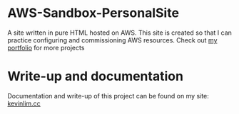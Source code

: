 # AWS-Sandbox-PersonalSite
A site written in pure HTML hosted on AWS. This site is created so that I can practice configuring and commissioning AWS resources. Check out [my portfolio](https://itskevcc.space/) for more projects

# Write-up and documentation 
Documentation and write-up of this project can be found on my site: [kevinlim.cc](https://kevinlim.cc/#home)

